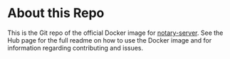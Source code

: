 # About this Repo

This is the Git repo of the official Docker image for
[notary-server](https://registry.hub.docker.com/_/notary-server/).
See the Hub page for the full readme on how to use the Docker image and for information
regarding contributing and issues.
